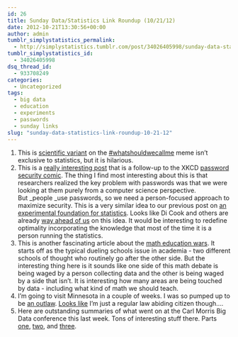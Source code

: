 ```yaml
---
id: 26
title: Sunday Data/Statistics Link Roundup (10/21/12)
date: 2012-10-21T13:30:56+00:00
author: admin
tumblr_simplystatistics_permalink:
  - http://simplystatistics.tumblr.com/post/34026405998/sunday-data-statistics-link-roundup-10-21-12
tumblr_simplystatistics_id:
  - 34026405998
dsq_thread_id:
  - 933708249
categories:
  - Uncategorized
tags:
  - big data
  - education
  - experiments
  - passwords
  - sunday links
slug: "sunday-data-statistics-link-roundup-10-21-12"
---
```

  1. This is <a href="http://researchinprogress.tumblr.com/" target="_blank">scientific variant</a> on the <a href="http://whatshouldwecallme.tumblr.com/" target="_blank">#whatshouldwecallme</a> meme isn&#8217;t exclusive to statistics, but it is hilarious. 
  2. This is a <a href="http://www.wired.com/opinion/2012/10/passwords-and-hackers-security-and-practicality/" target="_blank">really interesting post</a> that is a follow-up to the XKCD <a href="http://xkcd.com/936/" target="_blank">password security comic</a>. The thing I find most interesting about this is that researchers realized the key problem with passwords was that we were looking at them purely from a computer science perspective. But _people _use passwords, so we need a person-focused approach to maximize security. This is a very similar idea to our previous post on <a href="http://simplystatistics.org/post/31460959187/an-experimental-foundation-for-statistics" target="_blank">an experimental foundation for statistics</a>. Looks like Di Cook and others are already <a href="http://www.r-bloggers.com/carl-morris-symposium-on-large-scale-data-inference-23/" target="_blank">way ahead of us</a> on this idea. It would be interesting to redefine optimality incorporating the knowledge that most of the time it is a person running the statistics. 
  3. This is another fascinating article about the <a href="http://www.insidehighered.com/news/2012/10/15/stanford-professor-goes-public-attacks-over-her-math-education-research" target="_blank">math education wars</a>. It starts off as the typical dueling schools issue in academia - two different schools of thought who routinely go after the other side. But the interesting thing here is it sounds like one side of this math debate is being waged by a person collecting data and the other is being waged by a side that isn&#8217;t. It is interesting how many areas are being touched by data - including what kind of math we should teach. 
  4. I&#8217;m going to visit Minnesota in a couple of weeks. I was so pumped up to be <a href="https://twitter.com/leekgroup/status/259597859639410688" target="_blank">an outlaw</a>. <a href="http://simplystatistics.org/post/33973041284/minnesota-clarifies-free-online-ed-is-ok" target="_blank">Looks like</a> I&#8217;m just a regular law abiding citizen though&#8230;.
  5. Here are outstanding summaries of what went on at the Carl Morris Big Data conference this last week. Tons of interesting stuff there. Parts <a href="http://civilstat.com/?p=745" target="_blank">one</a>, <a href="http://civilstat.com/?p=758" target="_blank">two</a>, and <a href="http://civilstat.com/?p=760" target="_blank">three</a>. 

